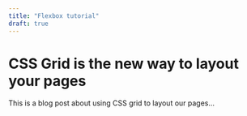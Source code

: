 ```yaml
---
title: "Flexbox tutorial"
draft: true
---
```


# CSS Grid is the new way to layout your pages

This is a blog post about using CSS grid to layout our pages...